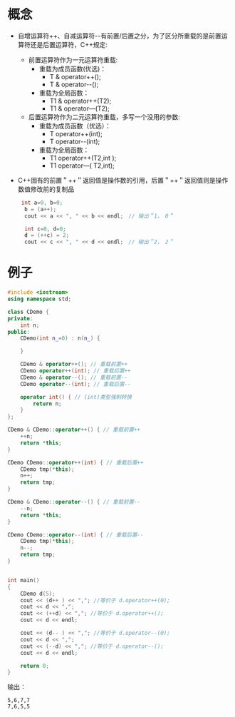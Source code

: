 # 概念
* 自增运算符++、自减运算符--有前置/后置之分，为了区分所重载的是前置运算符还是后置运算符，C++规定:
  * 前置运算符作为一元运算符重载:
    * 重载为成员函数(优选)：
      * T & operator++();
      * T & operator--();
    * 重载为全局函数：
      * T1 & operator++(T2);
      * T1 & operator—(T2);
  * 后置运算符作为二元运算符重载，多写一个没用的参数:
    * 重载为成员函数（优选）：
      * T operator++(int);
      * T operator--(int);
    * 重载为全局函数：
      * T1 operator++(T2,int );
      * T1 operator—( T2,int);
      
* C++固有的前置＂++＂返回值是操作数的引用，后置＂++＂返回值则是操作数值修改前的复制品
  ```c++
   int a=0, b=0;
    b = (a++);
    cout << a << ", " << b << endl;　// 输出＂1，　0＂

    int c=0, d=0;
    d = (++c) = 2;
    cout << c << ", " << d << endl;　// 输出＂2，　2＂
  ```
  
# 例子
```c++
#include <iostream>
using namespace std;

class CDemo {
private:
    int n;
public:
    CDemo(int n_=0) : n(n_) {

    }

    CDemo & operator++(); // 重载前置++
    CDemo operator++(int); // 重载后置++
    CDemo & operator--(); // 重载前置--
    CDemo operator--(int); // 重载后置--

    operator int() { // (int)类型强制转换
        return n;
    }
};

CDemo & CDemo::operator++() { // 重载前置++
    ++n;
    return *this;
}

CDemo CDemo::operator++(int) { // 重载后置++
    CDemo tmp(*this);
    n++;
    return tmp;
}

CDemo & CDemo::operator--() { // 重载前置--
    --n;
    return *this;
}

CDemo CDemo::operator--(int) { // 重载后置--
    CDemo tmp(*this);
    n--;
    return tmp;
}


int main()
{
    CDemo d(5);
    cout << (d++ ) << ","; //等价于 d.operator++(0);
    cout << d << ",";
    cout << (++d) << ","; //等价于 d.operator++();
    cout << d << endl;

    cout << (d-- ) << ","; //等价于 d.operator--(0);
    cout << d << ",";
    cout << (--d) << ","; //等价于 d.operator--();
    cout << d << endl;

    return 0;
}
```
输出：
```
5,6,7,7
7,6,5,5
```
